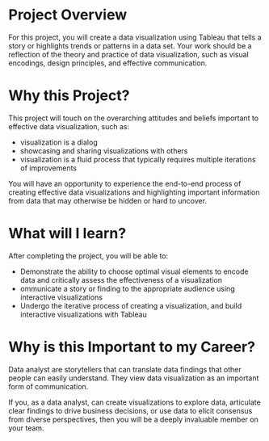 # Project Overview
For this project, you will create a data visualization using Tableau that tells a story or highlights trends or patterns in a data set. Your work should be a reflection of the theory and practice of data visualization, such as visual encodings, design principles, and effective communication.

# Why this Project?
This project will touch on the overarching attitudes and beliefs important to effective data visualization, such as:
- visualization is a dialog
- showcasing and sharing visualizations with others
- visualization is a fluid process that typically requires multiple iterations of improvements

You will have an opportunity to experience the end-to-end process of creating effective data visualizations and highlighting important information from data that may otherwise be hidden or hard to uncover.

# What will I learn?
After completing the project, you will be able to:
- Demonstrate the ability to choose optimal visual elements to encode data and critically assess the effectiveness of a visualization
- ommunicate a story or finding to the appropriate audience using interactive visualizations
- Undergo the iterative process of creating a visualization, and build interactive visualizations with Tableau

# Why is this Important to my Career?
Data analyst are storytellers that can translate data findings that other people can easily understand. They view data visualization as an important form of communication.

If you, as a data analyst, can create visualizations to explore data, articulate clear findings to drive business decisions, or use data to elicit consensus from diverse perspectives, then you will be a deeply invaluable member on your team.
